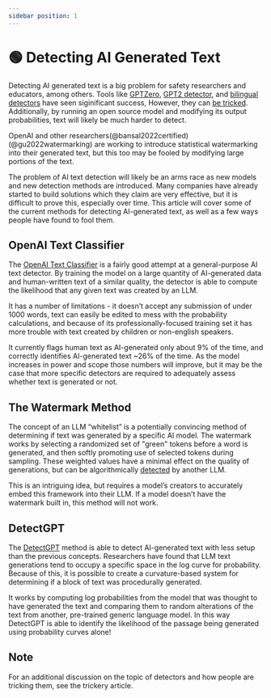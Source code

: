 ```yaml
---
sidebar position: 1
--- 
```


# 🟢 Detecting AI Generated Text

Detecting AI generated text is a big problem for safety researchers and educators,
among others. Tools like [GPTZero](https://gptzero.me), [GPT2 detector](https://openai-openai-detector.hf.space), and [bilingual detectors](https://github.com/Hello-SimpleAI/chatgpt-comparison-detection) have seen siginificant success,
However, they can [be tricked](https://learnprompting.org/docs/miscl/trickery). Additionally, by running an open source model and modifying its
output probabilities, text will likely be much harder to detect.

OpenAI and other researchers(@bansal2022certified)(@gu2022watermarking) are working to introduce statistical watermarking into their generated text, but this too may be fooled by modifying large portions of the text. 

The problem of AI text detection will likely be an arms race as new models and new detection methods are introduced. Many companies have already started to build solutions which they claim are very effective, but it is difficult to prove this, especially over time. This article will cover some of the current methods for detecting AI-generated text, as well as a few ways people have found to fool them. 

## OpenAI Text Classifier 

The [OpenAI Text Classifier](https://platform.openai.com/ai-text-classifier) is a fairly good attempt at a general-purpose AI text detector. 
By training the model on a large quantity of AI-generated data and human-written text of a similar quality, the detector is able to compute the likelihood that any given text was created by an LLM. 

It has a number of limitations - it doesn’t accept any submission of under 1000 words, text can easily be edited to mess with the probability calculations, and because of its professionally-focused training set it has more trouble with text created by children or non-english speakers. 

It currently flags human text as AI-generated only about 9% of the time, and correctly identifies AI-generated text ~26% of the time. As the model increases in power and scope those numbers will improve, but it may be the case that more specific detectors are required to adequately assess whether text is generated or not. 

## The Watermark Method 

The concept of an LLM “whitelist” is a potentially convincing method of determining if text was generated by a specific AI model. The watermark works by selecting a randomized set of "green" tokens before a word is generated, and then softly promoting use of selected tokens during sampling. These weighted values have a minimal effect on the quality of generations, but can be algorithmically [detected](https://arxiv.org/abs/2301.10226) by another LLM. 

This is an intriguing idea, but requires a model’s creators to accurately embed this framework into their LLM. If a model doesn’t have the watermark built in, this method will not work. 

## DetectGPT

The [DetectGPT](https://ericmitchell.ai/detectgpt/) method is able to detect AI-generated text with less setup than the previous concepts. Researchers have found that LLM text generations tend to occupy a specific space in the log curve for probability. Because of this, it is possible to create a curvature-based system for determining if a block of text was procedurally generated. 

It works by computing log probabilities from the model that was thought to have generated the text and comparing them to random alterations of the text from another, pre-trained generic language model. In this way DetectGPT is able to identify the likelihood of the passage being generated using probability curves alone!

## Note

For an additional discussion on the topic of detectors and how people are tricking them, see the trickery article.
